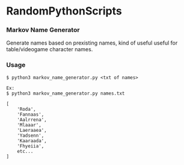 # RandomPythonScripts

### Markov Name Generator
Generate names based on prexisting names, kind of useful useful for table/videogame character names.

### Usage
    $ python3 markov_name_generator.py <txt of names>

    Ex:
    $ python3 markov_name_generator.py names.txt
    
    [
        'Roda',
        'Fannaas',
        'Aalrrena',
        'Mlaaar',
        'Laeraaea',
        'Yadsenn',
        'Kaaraada',
        'Fhyeiia',
        etc...
    ]
